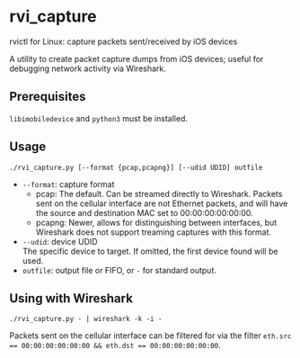 # rvi_capture
rvictl for Linux: capture packets sent/received by iOS devices

A utility to create packet capture dumps from iOS devices; useful for debugging network activity via Wireshark.

## Prerequisites
`libimobiledevice` and `python3` must be installed.

## Usage

```
./rvi_capture.py [--format {pcap,pcapng}] [--udid UDID] outfile
```
* `--format`: capture format
    * pcap: The default. Can be streamed directly to Wireshark. Packets sent on the cellular interface
      are not Ethernet packets, and will have the source and destination MAC set to 00:00:00:00:00:00.
    * pcapng: Newer, allows for distinguishing between interfaces, but Wireshark does not support 
      treaming captures with this format.
* `--udid`: device UDID  
  The specific device to target. If omitted, the first device found will be used.
* `outfile`: output file or FIFO, or `-` for standard output.

## Using with Wireshark
```
./rvi_capture.py - | wireshark -k -i -
```
Packets sent on the cellular interface can be filtered for via the filter
`eth.src == 00:00:00:00:00:00 && eth.dst == 00:00:00:00:00:00`.
